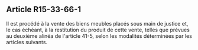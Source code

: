 Article R15-33-66-1
----
Il est procédé à la vente des biens meubles placés sous main de justice et, le
cas échéant, à la restitution du produit de cette vente, telles que prévues au
deuxième alinéa de l'article 41-5, selon les modalités déterminées par les
articles suivants.
